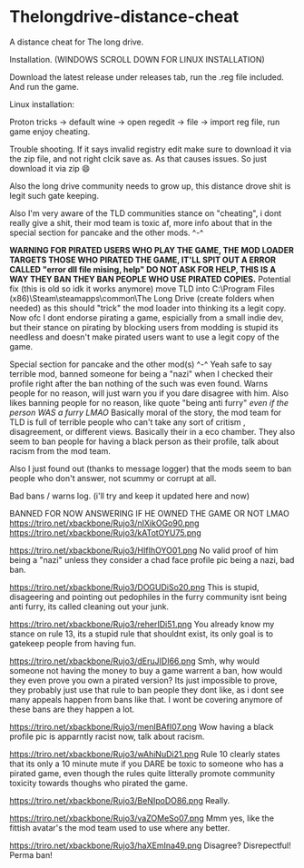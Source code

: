 # Thelongdrive-distance-cheat
A distance cheat for The long drive.

Installation. (WINDOWS SCROLL DOWN FOR LINUX INSTALLATION)

Download the latest release under releases tab, run the .reg file included. And run the game.

Linux installation:

Proton tricks -> default wine -> open regedit -> file -> import reg file, run game enjoy cheating.

Trouble shooting.
If it says invalid registry edit make sure to download it via the zip file, and not right clcik save as. As that causes issues. So just download it via zip 😄





Also the long drive community needs to grow up, this distance drove shit is legit such gate keeping.

Also I'm very aware of the TLD communities stance on "cheating", i dont really give a shit, their mod team is toxic af, more info about that in the special section for pancake and the other mods. ^-^



**WARNING FOR PIRATED USERS WHO PLAY THE GAME, THE MOD LOADER TARGETS THOSE WHO PIRATED THE GAME, IT'LL SPIT OUT A ERROR CALLED "error dll file mising, help" DO NOT ASK FOR HELP, THIS IS A WAY THEY BAN THEY BAN PEOPLE WHO USE PIRATED COPIES.**
Potential fix (this is old so idk it works anymore)  move TLD into  C:\Program Files (x86)\Steam\steamapps\common\The Long Drive  (create folders when needed) as this should "trick" the mod loader into thinking its a legit copy.
Now ofc I dont endorse pirating a game, espicially from a small indie dev, but their stance on pirating by blocking users from modding is stupid its needless and doesn't make pirated users want to use a legit copy of the game.


Special section for pancake and the other mod(s) ^-^
Yeah safe to say terrible mod, banned someone for being a "nazi" when I checked their profile right after the ban nothing of the such was even found.
Warns people for no reason, will just warn you if you dare disagree with him. Also likes banning people for no reason, like quote "being anti furry" *even if the person WAS a furry LMAO*
Basically moral of the story, the mod team for TLD is full of terrible people who can't take any sort of critism , disagreement, or different views. Basically their in a eco chamber.
They also seem to ban people for having a black person as their profile, talk about racism from the mod team.

Also I just found out (thanks to message logger) that the mods seem to ban people who don't answer, not scummy or corrupt at all.

Bad bans / warns log. (i'll try and keep it updated here and now)

BANNED FOR NOW ANSWERING IF HE OWNED THE GAME OR NOT LMAO
https://triro.net/xbackbone/Rujo3/nIXikOGo90.png
https://triro.net/xbackbone/Rujo3/kATotOYU75.png

https://triro.net/xbackbone/Rujo3/HIfIhOYO01.png
No valid proof of him being a "nazi" unless they consider a chad face profile pic being a nazi, bad ban.

https://triro.net/xbackbone/Rujo3/DOGUDiSo20.png
This is stupid, disageering and pointing out pedophiles in the furry community isnt being anti furry, its called cleaning out your junk.

https://triro.net/xbackbone/Rujo3/reherIDi51.png
You already know my stance on rule 13, its a stupid rule that shouldnt exist, its only goal is to gatekeep people from having fun.

https://triro.net/xbackbone/Rujo3/dEruJIDI66.png
Smh, why would someone not having the money to buy a game warrent a ban, how would they even prove you own a pirated version? Its just impossible to prove, they probably just use that rule to ban people they dont like, as i dont see many appeals happen from bans like that. I wont be covering anymore of these bans are they happen a lot.

https://triro.net/xbackbone/Rujo3/menIBAfI07.png
Wow having a black profile pic is apparntly racist now, talk about racism.

https://triro.net/xbackbone/Rujo3/wAhiNuDi21.png
Rule 10 clearly states that its only a 10 minute mute if you DARE be toxic to someone who has a pirated game, even though the rules quite litterally promote community toxicity towards thoughs who pirated the game.

https://triro.net/xbackbone/Rujo3/BeNIpoDO86.png
Really.

https://triro.net/xbackbone/Rujo3/vaZOMeSo07.png
Mmm yes, like the fittish avatar's the mod team used to use where any better.

https://triro.net/xbackbone/Rujo3/haXEmIna49.png
Disagree? Disrepectful! Perma ban!


